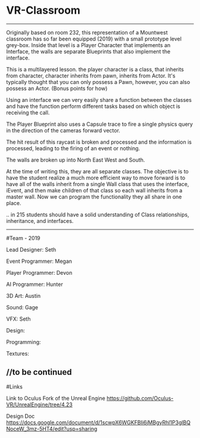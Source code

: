 # VR-Classroom

-------------------------------------



Originally based on room 232, this representation of a Mountwest classroom has so far been equipped (2019) with a small prototype level grey-box. Inside that level is a Player Character that implements an Interface, the walls are separate Blueprints that also implement the interface.

This is a multilayered lesson. the player character is a class, that inherits from character, character inherits from pawn, inherits from Actor. It's typically thought that you can only possess a Pawn, however, you can also possess an Actor. (Bonus points for how)

Using an interface we can very easily share a function between the classes and have the function perform different tasks based on which object is receiving the call.

The Player Blueprint also uses a Capsule trace to fire a single physics query in the direction of the cameras forward vector.

The hit result of this raycast is broken and processed and the information is processed, leading to the firing of an event or nothing.

The walls are broken up into North East West and South.

At the time of writing this, they are all separate classes. The objective is to have the student realize a much more efficient way to move forward is to have all of the walls inherit from a single Wall class that uses the interface, iEvent, and then make children of that class so each wall inherits from a master wall. Now we can program the functionality they all share in one place.

.. in 215 students should have a solid understanding of Class relationships, inheritance, and interfaces.

-------------------------------------

#Team - 2019

Lead Designer: Seth

Event Programmer: Megan

Player Programmer: Devon

AI Programmer: Hunter

3D Art: Austin

Sound: Gage

VFX: Seth

Design: 

Programming: 

Textures: 


//to be continued
-------------------------------------


#Links


Link to Oculus Fork of the Unreal Engine
https://github.com/Oculus-VR/UnrealEngine/tree/4.23

Design Doc
https://docs.google.com/document/d/1scwpX6WGKFBIi6jMBgyRhl1P3glBQNoceW_3mz-5HT4/edit?usp=sharing


